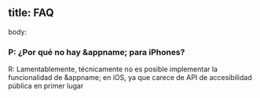 title: FAQ
---
body:

### P: ¿Por qué no hay &appname; para iPhones?
R: Lamentablemente, técnicamente no es posible implementar la funcionalidad de &appname; en iOS, ya que carece de API de accesibilidad pública en primer lugar
